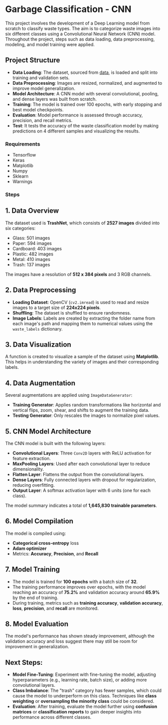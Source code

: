 # Garbage Classification - CNN

This project involves the development of a Deep Learning model from scratch to classify waste types. 
The aim is to categorize waste images into six different classes using a Convolutional Neural Network (CNN) model. 
Throughout the project, steps such as data loading, data preprocessing, modeling, and model training were applied.

## Project Structure
- **Data Loading**: The dataset, sourced from [data](https://www.kaggle.com/datasets/asdasdasasdas/garbage-classification/data), is loaded and split into training and validation sets.
- **Data Preprocessing**: Images are resized, normalized, and augmented to improve model generalization.
- **Model Architecture**: A CNN model with several convolutional, pooling, and dense layers was built from scratch.
- **Training**: The model is trained over 100 epochs, with early stopping and best model checkpoints.
- **Evaluation**: Model performance is assessed through accuracy, precision, and recall metrics.
- **Test**: It tests the accuracy of the waste classification model by making predictions on 4 different samples and visualizing the results.

### Requirements
- Tensorflow
- Keras
- Matplotlib
- Numpy
- Sklearn 
- Warnings

### Steps
## 1. **Data Overview**
The dataset used is **TrashNet**, which consists of **2527 images** divided into six categories:
- Glass: 501 images
- Paper: 594 images
- Cardboard: 403 images
- Plastic: 482 images
- Metal: 410 images
- Trash: 137 images

The images have a resolution of **512 x 384 pixels** and 3 RGB channels.

## 2. **Data Preprocessing**
- **Loading Dataset**: OpenCV (`cv2.imread`) is used to read and resize images to a target size of **224x224 pixels**.
- **Shuffling**: The dataset is shuffled to ensure randomness.
- **Image Labels**: Labels are created by extracting the folder name from each image's path and mapping them to numerical values using the `waste_labels` dictionary.

## 3. **Data Visualization**
A function is created to visualize a sample of the dataset using **Matplotlib**. This helps in understanding the variety of images and their corresponding labels.

## 4. **Data Augmentation**
Several augmentations are applied using `ImageDataGenerator`:
- **Training Generator**: Applies random transformations like horizontal and vertical flips, zoom, shear, and shifts to augment the training data.
- **Testing Generator**: Only rescales the images to normalize pixel values.

## 5. **CNN Model Architecture**
The CNN model is built with the following layers:
- **Convolutional Layers**: Three `Conv2D` layers with ReLU activation for feature extraction.
- **MaxPooling Layers**: Used after each convolutional layer to reduce dimensionality.
- **Flatten Layer**: Flattens the output from the convolutional layers.
- **Dense Layers**: Fully connected layers with dropout for regularization, reducing overfitting.
- **Output Layer**: A softmax activation layer with 6 units (one for each class).

The model summary indicates a total of **1,645,830 trainable parameters**.

## 6. **Model Compilation**
The model is compiled using:
- **Categorical cross-entropy** loss
- **Adam optimizer**
- Metrics: **Accuracy**, **Precision**, and **Recall**

## 7. **Model Training**
- The model is trained for **100 epochs** with a batch size of **32**.
- The training performance improves over epochs, with the model reaching an accuracy of **75.2%** and validation accuracy around **65.9%** by the end of training.
- During training, metrics such as **training accuracy**, **validation accuracy**, **loss**, **precision**, and **recall** are monitored.

## 8. **Model Evaluation**
The model's performance has shown steady improvement, although the validation accuracy and loss suggest there may still be room for improvement in generalization.

## Next Steps:
- **Model Fine-Tuning**: Experiment with fine-tuning the model, adjusting hyperparameters (e.g., learning rate, batch size), or adding more convolutional layers.
- **Class Imbalance**: The "trash" category has fewer samples, which could cause the model to underperform on this class. Techniques like **class weighting** or **oversampling the minority class** could be considered.
- **Evaluation**: After training, evaluate the model further using **confusion matrices** or **classification reports** to gain deeper insights into performance across different classes.
